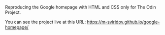 Reproducing the Google homepage with HTML and CSS only for The Odin Project.

You can see the project live at this URL: https://m-sviridov.github.io/google-homepage/
